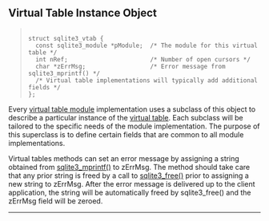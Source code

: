 ## Virtual Table Instance Object




> ```
> 
> struct sqlite3_vtab {
>   const sqlite3_module *pModule;  /* The module for this virtual table */
>   int nRef;                       /* Number of open cursors */
>   char *zErrMsg;                  /* Error message from sqlite3_mprintf() */
>   /* Virtual table implementations will typically add additional fields */
> };
> 
> ```



Every [virtual table module](#sqlite3_module) implementation uses a subclass
of this object to describe a particular instance
of the [virtual table](vtab.html). Each subclass will
be tailored to the specific needs of the module implementation.
The purpose of this superclass is to define certain fields that are
common to all module implementations.


Virtual tables methods can set an error message by assigning a
string obtained from [sqlite3\_mprintf()](#sqlite3_mprintf) to zErrMsg. The method should
take care that any prior string is freed by a call to [sqlite3\_free()](#sqlite3_free)
prior to assigning a new string to zErrMsg. After the error message
is delivered up to the client application, the string will be automatically
freed by sqlite3\_free() and the zErrMsg field will be zeroed.




---


